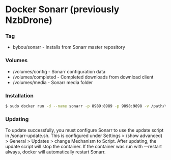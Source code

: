 # Docker Sonarr (previously NzbDrone)

### Tag
  - bybou/sonarr - Installs from Sonarr master repository

### Volumes
* /volumes/config - Sonarr configuration data
* /volumes/completed - Completed downloads from download client
* /volumes/media - Sonarr media folder

### Installation
```sh
$ sudo docker run -d --name sonarr -p 8989:8989 -p 9898:9898 -v /path/to/your/media/folder/:/volumes/media -v /path/to/your/completed/downloads:/volumes/completed tuxeh/sonarr -e UID=1000 -e GID=1000 --restart always bybou/sonarr
```

### Updating
To update successfully, you must configure Sonarr to use the update script in /sonarr-update.sh. This is configured under Settings > (show advanced) > General > Updates > change Mechanism to Script.
After updating, the update script will stop the container.
If the container was run with --restart always, docker will automatically restart Sonarr.
